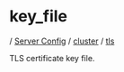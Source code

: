 # key_file

/ [Server Config](../../../README.md) / [cluster](../../README.md) / [tls](../README.md) 

TLS certificate key file.

